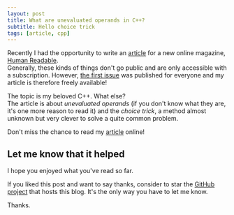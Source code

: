```yaml
---
layout: post
title: What are unevaluated operands in C++?
subtitle: Hello choice trick
tags: [article, cpp]
---
```


Recently I had the opportunity to write an
[article](https://humanreadablemag.com/issues/0/articles/what-are-unevaluated-operands-in-c/)
for a new online magazine, [Human Readable](https://humanreadablemag.com/).<br/>
Generally, these kinds of things don't go public and are only accessible with a
subscription. However, [the first issue](https://humanreadablemag.com/issues/0/)
was published for everyone and my article is therefore freely available!

The topic is my beloved C++. What else?<br/>
The article is about _unevaluated operands_ (if you don't know what they are,
it's one more reason to read it) and the _choice trick_, a method almost unknown
but very clever to solve a quite common problem.

Don't miss the chance to read my
[article](https://humanreadablemag.com/issues/0/articles/what-are-unevaluated-operands-in-c/)
online!

## Let me know that it helped

I hope you enjoyed what you've read so far.

If you liked this post and want to say thanks, consider to star the
[GitHub project](https://github.com/skypjack/skypjack.github.io) that hosts this
blog. It's the only way you have to let me know.

Thanks.
